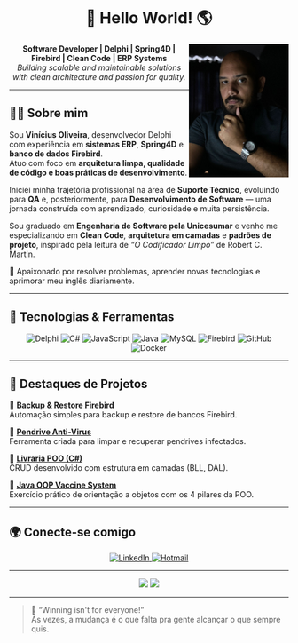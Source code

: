 <h1 align="center">👋 Hello World! 🌎</h1>

<p align="center">
  <img width="180px" align="right" src="https://raw.githubusercontent.com/OVinicius1995/OVinicius1995/refs/heads/img/Assets/Eu.jpg" alt="Vinícius Oliveira">
</p>

<p align="center">
  <b>Software Developer | Delphi | Spring4D | Firebird | Clean Code | ERP Systems</b><br>
  <i>Building scalable and maintainable solutions with clean architecture and passion for quality.</i>
</p>

---

## 👨‍💻 Sobre mim

Sou **Vinícius Oliveira**, desenvolvedor Delphi com experiência em **sistemas ERP**, **Spring4D** e **banco de dados Firebird**.  
Atuo com foco em **arquitetura limpa, qualidade de código e boas práticas de desenvolvimento**.

Iniciei minha trajetória profissional na área de **Suporte Técnico**, evoluindo para **QA** e, posteriormente, para **Desenvolvimento de Software** — uma jornada construída com aprendizado, curiosidade e muita persistência.

Sou graduado em **Engenharia de Software pela Unicesumar** e venho me especializando em **Clean Code**, **arquitetura em camadas** e **padrões de projeto**, inspirado pela leitura de *“O Codificador Limpo”* de Robert C. Martin.

💬 Apaixonado por resolver problemas, aprender novas tecnologias e aprimorar meu inglês diariamente.

---

## 🧠 Tecnologias & Ferramentas

<div align="center">
  <img src="https://cdn.jsdelivr.net/gh/devicons/devicon/icons/delphi/delphi-original.svg" height="40" width="40" alt="Delphi"/>
  <img src="https://cdn.jsdelivr.net/gh/devicons/devicon/icons/csharp/csharp-original.svg" height="40" width="40" alt="C#"/>
  <img src="https://cdn.jsdelivr.net/gh/devicons/devicon/icons/javascript/javascript-plain.svg" height="40" width="40" alt="JavaScript"/>
  <img src="https://cdn.jsdelivr.net/gh/devicons/devicon/icons/java/java-original-wordmark.svg" height="40" width="40" alt="Java"/>
  <img src="https://cdn.jsdelivr.net/gh/devicons/devicon/icons/mysql/mysql-original-wordmark.svg" height="40" width="40" alt="MySQL"/>
  <img src="https://cdn.jsdelivr.net/gh/devicons/devicon/icons/firebird/firebird-original.svg" height="40" width="40" alt="Firebird"/>
  <img src="https://cdn.jsdelivr.net/gh/devicons/devicon/icons/github/github-original.svg" height="40" width="40" alt="GitHub"/>
  <img src="https://cdn.jsdelivr.net/gh/devicons/devicon/icons/docker/docker-original-wordmark.svg" height="40" width="40" alt="Docker"/>
</div>

---

## 🧩 Destaques de Projetos

🔹 [**Backup & Restore Firebird**](https://github.com/OVinicius1995/Backup-Restore)  
Automação simples para backup e restore de bancos Firebird.  

🔹 [**Pendrive Anti-Virus**](https://github.com/OVinicius1995/Anti_virus)  
Ferramenta criada para limpar e recuperar pendrives infectados.  

🔹 [**Livraria POO (C#)**](https://github.com/OVinicius1995/Projeto_livraria_POO)  
CRUD desenvolvido com estrutura em camadas (BLL, DAL).  

🔹 [**Java OOP Vaccine System**](https://github.com/OVinicius1995/POO---JAVA)  
Exercício prático de orientação a objetos com os 4 pilares da POO.

---

## 🌍 Conecte-se comigo

<div align="center">
  <a href="https://www.linkedin.com/in/vinicius-oliveira-devops/" target="_blank">
    <img src="https://img.shields.io/badge/-LinkedIn-%230077B5?style=for-the-badge&logo=linkedin&logoColor=white" alt="LinkedIn">
  </a>
  <a href="mailto:abreu-vinicius15@hotmail.com">
    <img src="https://img.shields.io/badge/-Hotmail-0078D4?style=for-the-badge&logo=microsoft-outlook&logoColor=white" alt="Hotmail">
  </a>
</div>

---

<p align="center">
  <img height="160px" src="https://github-readme-stats.vercel.app/api?username=OVinicius1995&show_icons=true&theme=algolia&count_private=true"/>
  <img height="160px" src="https://github-readme-stats.vercel.app/api/top-langs/?username=OVinicius1995&layout=compact&langs_count=8&theme=algolia"/>
</p>

---

> 💬 “Winning isn't for everyone!”  
> Às vezes, a mudança é o que falta pra gente alcançar o que sempre quis.
